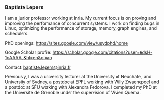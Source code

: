 ### Baptiste Lepers

I am a junior professor working at Inria. My current focus is on proving and improving the performance of concurrent systems. I work on finding bugs in Linux, optimizing the performance of storage, memory, graph engines, and schedulers.

PhD openings: https://sites.google.com/view/usydphd/home 

Google Scholar profile: https://scholar.google.com/citations?user=6dsH-1oAAAAJ&hl=en&oi=ao

Contact: baptiste.lepers@inria.fr

Previously, I was a university lecturer at the University of Neuchâtel, and University of Sydney, a postdoc at EPFL working with Willy Zwaenepoel and a postdoc at SFU working with Alexandra Fedorova. I completed my PhD at the Université de Grenoble under the supervision of Vivien Quéma. 
